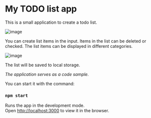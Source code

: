 # My TODO list app

This is a small application to create a todo list.

![image](https://user-images.githubusercontent.com/39564992/229095101-af4587be-3844-46e5-8111-2c549153e1a0.png)

You can create list items in the input.
Items in the list can be deleted or checked.
The list items can be displayed in different categories.

![image](https://user-images.githubusercontent.com/39564992/229095233-d3970eb7-2cac-4ada-9681-df50f745418c.png)

The list will be saved to local storage.

*The application serves as a code sample.*

You can start it with the command: 

### `npm start`

Runs the app in the development mode.\
Open [http://localhost:3000](http://localhost:3000) to view it in the browser.

